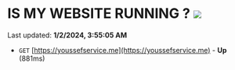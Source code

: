 # IS MY WEBSITE RUNNING ? [![](https://img.shields.io/static/v1?label=Sponsor&message=%E2%9D%A4&logo=GitHub&color=%23fe8e86)](https://github.com/sponsors/<username>)

Last updated: **1/2/2024, 3:55:05 AM**

- `GET` [https://youssefservice.me](https://youssefservice.me) - **Up** (881ms)
